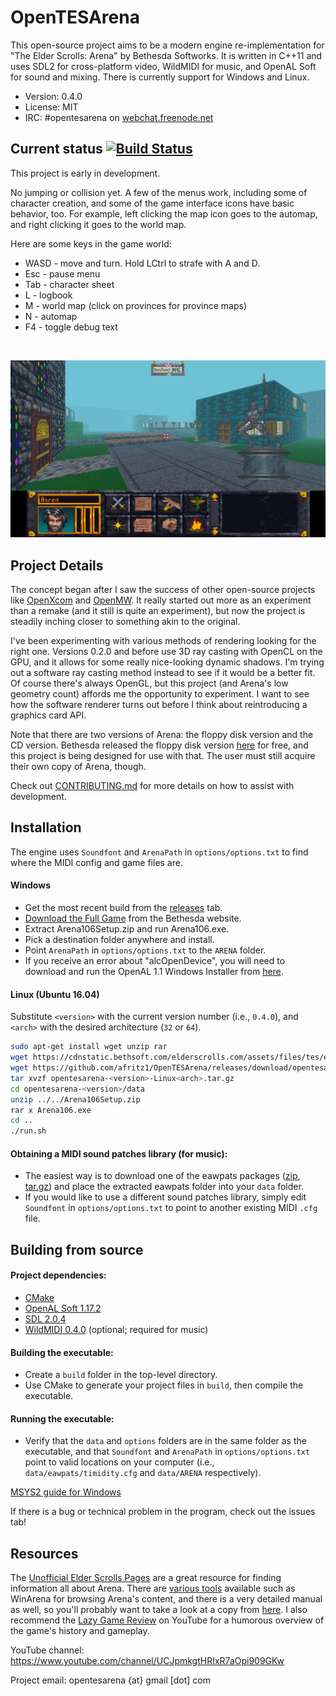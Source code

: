 # OpenTESArena

This open-source project aims to be a modern engine re-implementation for "The Elder Scrolls: Arena" by Bethesda Softworks. It is written in C++11 and uses SDL2 for cross-platform video, WildMIDI for music, and OpenAL Soft for sound and mixing. There is currently support for Windows and Linux.

- Version: 0.4.0
- License: MIT
- IRC: #opentesarena on [webchat.freenode.net](https://webchat.freenode.net/)

## Current status [![Build Status](https://travis-ci.org/afritz1/OpenTESArena.svg?branch=master)](https://travis-ci.org/afritz1/OpenTESArena)

This project is early in development.

No jumping or collision yet. A few of the menus work, including some of character creation, and some of the game interface icons have basic behavior, too. For example, left clicking the map icon goes to the automap, and right clicking it goes to the world map.

Here are some keys in the game world:
- WASD - move and turn. Hold LCtrl to strafe with A and D.
- Esc - pause menu
- Tab - character sheet
- L - logbook
- M - world map (click on provinces for province maps)
- N - automap
- F4 - toggle debug text

<br/>

![Preview](Preview.PNG)
<br/>

## Project Details

The concept began after I saw the success of other open-source projects like [OpenXcom](http://openxcom.org/) and [OpenMW](http://openmw.org/en/). It really started out more as an experiment than a remake (and it still is quite an experiment), but now the project is steadily inching closer to something akin to the original.

I've been experimenting with various methods of rendering looking for the right one. Versions 0.2.0 and before use 3D ray casting with OpenCL on the GPU, and it allows for some really nice-looking dynamic shadows. I'm trying out a software ray casting method instead to see if it would be a better fit. Of course there's always OpenGL, but this project (and Arena's low geometry count) affords me the opportunity to experiment. I want to see how the software renderer turns out before I think about reintroducing a graphics card API.

Note that there are two versions of Arena: the floppy disk version and the CD version. Bethesda released the floppy disk version  [here](http://www.elderscrolls.com/arena/) for free, and this project is being designed for use with that. The user must still acquire their own copy of Arena, though.

Check out [CONTRIBUTING.md](CONTRIBUTING.md) for more details on how to assist with development.

## Installation

The engine uses `Soundfont` and `ArenaPath` in `options/options.txt` to find where the MIDI config and game files are.

#### Windows
- Get the most recent build from the [releases](https://github.com/afritz1/OpenTESArena/releases) tab.
- [Download the Full Game](http://static.elderscrolls.com/elderscrolls.com/assets/files/tes/extras/Arena106Setup.zip) from the Bethesda website.
- Extract Arena106Setup.zip and run Arena106.exe.
- Pick a destination folder anywhere and install.
- Point `ArenaPath` in `options/options.txt` to the `ARENA` folder.
- If you receive an error about "alcOpenDevice", you will need to download and run the OpenAL 1.1 Windows Installer from [here](https://www.openal.org/downloads/).

#### Linux (Ubuntu 16.04)
Substitute `<version>` with the current version number (i.e., `0.4.0`), and `<arch>` with the desired architecture (`32` or `64`).
```bash
sudo apt-get install wget unzip rar
wget https://cdnstatic.bethsoft.com/elderscrolls.com/assets/files/tes/extras/Arena106Setup.zip
wget https://github.com/afritz1/OpenTESArena/releases/download/opentesarena-<version>/opentesarena-<version>-Linux<arch>.tar.gz
tar xvzf opentesarena-<version>-Linux<arch>.tar.gz
cd opentesarena-<version>/data
unzip ../../Arena106Setup.zip
rar x Arena106.exe
cd ..
./run.sh
```

#### Obtaining a MIDI sound patches library (for music):
- The easiest way is to download one of the eawpats packages ([zip](https://github.com/afritz1/OpenTESArena/releases/download/opentesarena-0.1.0/eawpats.zip), [tar.gz](https://github.com/afritz1/OpenTESArena/releases/download/opentesarena-0.1.0/eawpats.tar.gz)) and place the extracted eawpats folder into your `data` folder.
- If you would like to use a different sound patches library, simply edit `Soundfont` in `options/options.txt` to point to another existing MIDI `.cfg` file.

## Building from source

#### Project dependencies:
- [CMake](https://cmake.org/download/)
- [OpenAL Soft 1.17.2](http://kcat.strangesoft.net/openal.html#download)
- [SDL 2.0.4](https://www.libsdl.org/download-2.0.php)
- [WildMIDI 0.4.0](https://github.com/Mindwerks/wildmidi/releases) (optional; required for music)

#### Building the executable:
- Create a `build` folder in the top-level directory.
- Use CMake to generate your project files in `build`, then compile the executable.

#### Running the executable:
- Verify that the `data` and `options` folders are in the same folder as the executable, and that `Soundfont` and `ArenaPath` in `options/options.txt` point to valid locations on your computer (i.e., `data/eawpats/timidity.cfg` and `data/ARENA` respectively).

[MSYS2 guide for Windows](docs/setup_windows_msys2.md)

If there is a bug or technical problem in the program, check out the issues tab!

## Resources

The [Unofficial Elder Scrolls Pages](http://en.uesp.net/wiki/Arena:Arena) are a great resource for finding information all about Arena. There are [various tools](http://en.uesp.net/wiki/Arena:Files#Misc_Utilities) available such as WinArena for browsing Arena's content, and there is a very detailed manual as well, so you'll probably want to take a look at a copy from [here](http://en.uesp.net/wiki/Arena:Files#Official_Patches_and_Utilities). I also recommend the [Lazy Game Review](https://www.youtube.com/watch?v=5MW5SxKMrtE) on YouTube for a humorous overview of the game's history and gameplay. 

YouTube channel: https://www.youtube.com/channel/UCJpmkgtHRIxR7aOpi909GKw

Project email: opentesarena {at} gmail [dot] com
